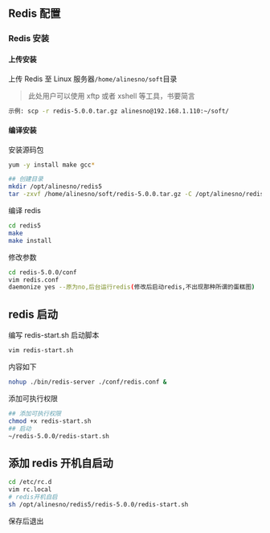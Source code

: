 ## Redis 配置

<!-- <p class="show-images"><img src="/images/undraw_Designer_by46.svg" width="40%" /></p> -->

### Redis 安装

#### 上传安装

上传 Redis 至 Linux 服务器`/home/alinesno/soft`目录

> 此处用户可以使用 xftp 或者 xshell 等工具，书要简言

```bash
示例: scp -r redis-5.0.0.tar.gz alinesno@192.168.1.110:~/soft/
```

#### 编译安装

安装源码包

```bash
yum -y install make gcc*
```

```bash
## 创建目录
mkdir /opt/alinesno/redis5
tar -zxvf /home/alinesno/soft/redis-5.0.0.tar.gz -C /opt/alinesno/redis5
```

编译 redis

```bash
cd redis5
make
make install
```

修改参数

```bash
cd redis-5.0.0/conf
vim redis.conf
daemonize yes --原为no,后台运行redis(修改后启动redis,不出现那种所谓的蛋糕图)
```

<!-- <p align="center"><img src="/images/redis_01.png" width="80%" /></p> -->

## redis 启动

编写 redis-start.sh 启动脚本

```bash
vim redis-start.sh
```

内容如下

```bash
nohup ./bin/redis-server ./conf/redis.conf &
```

添加可执行权限

```bash
## 添加可执行权限
chmod +x redis-start.sh
## 启动
~/redis-5.0.0/redis-start.sh
```

## 添加 redis 开机自启动

```bash
cd /etc/rc.d
vim rc.local
# redis开机自启
sh /opt/alinesno/redis5/redis-5.0.0/redis-start.sh
```

保存后退出

<!-- ### Ansible构建 -->

<!-- ### 镜像 -->
<!-- - 构建镜像 -->
<!-- - 使用 -->

<!-- ### 参考资料 -->
<!-- - [GitBook官网](http://www.baidu.com) -->
